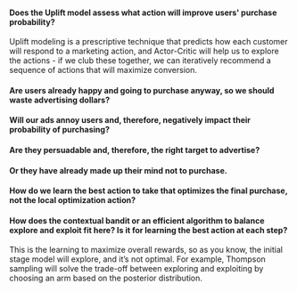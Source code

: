 #### Does the Uplift model assess what action will improve users' purchase probability?
Uplift modeling is a prescriptive technique that predicts how each customer will respond to a marketing action, and Actor-Critic will help us to explore the actions - if we club these together, we can iteratively recommend a sequence of actions that will maximize conversion.

#### Are users already happy and going to purchase anyway, so we should waste advertising dollars?

#### Will our ads annoy users and, therefore, negatively impact their probability of purchasing?

#### Are they persuadable and, therefore, the right target to advertise? 

#### Or they have already made up their mind not to purchase. 

#### How do we learn the best action to take that optimizes the final purchase, not the local optimization action?  

#### How does the contextual bandit or an efficient algorithm to balance explore and exploit fit here? Is it for learning the best action at each step?
This is the learning to maximize overall rewards, so as you know, the initial stage model will explore, and it’s not optimal. For example, Thompson sampling will solve the trade-off between exploring and exploiting by choosing an arm based on the posterior distribution.